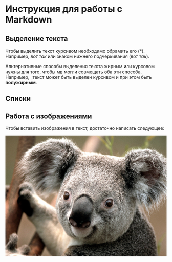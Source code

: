 # Инструкция для работы с Markdown 

## Выделение текста

Чтобы выделить текст курсивом необходимо обрамить его (*). Например, *вот так* или знаком нижнего подчеркивания (_вот так_).

Альтернативные способы выделения текста жирным или курсовом нужны для того, чтобы мв могли совмещать оба эти способа. Например, _текст может быть выделен курсивом и при этом быть **полужирным**.

## Списки

## Работа с изображениями

Чтобы вставить изображения в текст, достаточно написать следующее:

![Привет, это Коала!](Koala.jpg)




